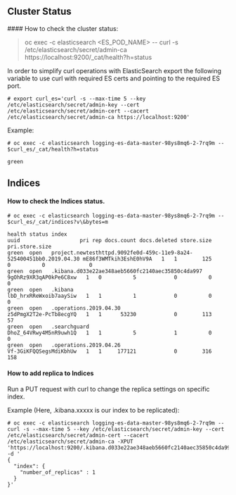 

## Cluster Status
#### How to check the cluster status:

> oc exec -c elasticsearch <ES_POD_NAME> -- curl -s /etc/elasticsearch/secret/admin-ca https://localhost:9200/_cat/health?h=status

In order to simplify curl operations with ElasticSearch export the following variable to use curl with required ES certs and pointing to the required ES port.

```
# export curl_es='curl -s --max-time 5 --key /etc/elasticsearch/secret/admin-key --cert /etc/elasticsearch/secret/admin-cert --cacert /etc/elasticsearch/secret/admin-ca https://localhost:9200'
```

Example:
```
# oc exec -c elasticsearch logging-es-data-master-98ys8mq6-2-7rq9m -- $curl_es/_cat/health?h=status

green
```
## Indices
#### How to check the Indices status.

```
# oc exec -c elasticsearch logging-es-data-master-98ys8mq6-2-7rq9m -- $curl_es/_cat/indices?v\&bytes=m

health status index                                                                uuid                   pri rep docs.count docs.deleted store.size pri.store.size
green  open   project.newtesthttpd.9092fe0d-459c-11e9-8a24-525400451bb0.2019.04.30 mE86f3WMTkih3EshE0hV9A   1   1        125            0          0              0
green  open   .kibana.d033e22ae348aeb5660fc2140aec35850c4da997                     9gOhRz9XR3qAP0kPe6C8xw   1   0          5            0          0              0
green  open   .kibana                                                              lbD_hrxRReWxoib7aaySiw   1   1          1            0          0              0
green  open   .operations.2019.04.30                                               z5dPmgX2T2e-PcTb8ecgYQ   1   1      53230            0        113             57
green  open   .searchguard                                                         DhoZ_64VRwy4M5nR9uwh1Q   1   1          5            1          0              0
green  open   .operations.2019.04.26                                               Vf-3GiKFQQSegsMdiKbhUw   1   1     177121            0        316            158

```

#### How to add replica to Indices
Run a PUT request with curl to change the replica settings on specific index.

Example (Here, .kibana.xxxxx is our index to be replicated):
```
# oc exec -c elasticsearch logging-es-data-master-98ys8mq6-2-7rq9m -- curl -s --max-time 5 --key /etc/elasticsearch/secret/admin-key --cert /etc/elasticsearch/secret/admin-cert --cacert /etc/elasticsearch/secret/admin-ca -XPUT 'https://localhost:9200/.kibana.d033e22ae348aeb5660fc2140aec35850c4da997/_settings' -d '
{
  "index": {
    "number_of_replicas" : 1
  }
}'
```
